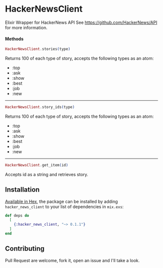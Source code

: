 # HackerNewsClient
Elixir Wrapper for HackerNews API
See https://github.com/HackerNews/API for more information.

#### Methods
```elixir
HackerNewsClient.stories(type)
```

Returns 100 of each type of story, accepts the following types as an atom:
 - :top
 - :ask
 - :show
 - :best
 - :job
 - :new



--------


```elixir
HackerNewsClient.story_ids(type)
```
Returns 100 of each type of story, accepts the following types as an atom:
 - :top
 - :ask
 - :show
 - :best
 - :job
 - :new
--------


```elixir
HackerNewsClient.get_item(id)
```
Accepts id as a string and retrieves story.



## Installation

[Available in Hex](https://hex.pm/docs/publish), the package can be installed
by adding `hacker_news_client` to your list of dependencies in `mix.exs`:

```elixir
def deps do
  [
    {:hacker_news_client, "~> 0.1.1"}
  ]
end
```

## Contributing
Pull Request are welcome, fork it, open an issue and I'll take a look.